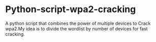 # Python-script-wpa2-cracking
A python script that combines the power of  multiple devices to Crack wpa2.My idea is to divide the wordlist by number of devices for fast cracking.

